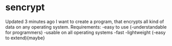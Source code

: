 # sencrypt
 Updated 3 minutes ago     I want to create a program, that encrypts all kind of data on any operating system.  Requirements: -easy to use (-understandable for programmers) -usable on all operating systems -fast -lightweight (-easy to extend){maybe}
